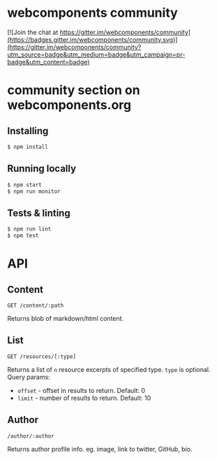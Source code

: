 # webcomponents community

[![Join the chat at https://gitter.im/webcomponents/community](https://badges.gitter.im/webcomponents/community.svg)](https://gitter.im/webcomponents/community?utm_source=badge&utm_medium=badge&utm_campaign=pr-badge&utm_content=badge)

# community section on webcomponents.org
## Installing
```bash
$ npm install
```

## Running locally
```bash
$ npm start
$ npm run monitor
```

## Tests & linting
```bash
$ npm run lint
$ npm test
```

# API

## Content
```
GET /content/:path
```
Returns blob of markdown/html content.

## List
```
GET /resources/[:type]
```
Returns a list of `n` resource excerpts of specified type.
`type` is optional.
Query params:
 * `offset` - offset in results to return. Default: 0
 * `limit` - number of results to return. Default: 10

## Author
```
/author/:author
```
Returns author profile info. eg. image, link to twitter, GitHub, bio.
